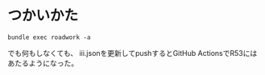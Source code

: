# つかいかた

```
bundle exec roadwork -a
```

でも何もしなくても、 iii.jsonを更新してpushするとGitHub ActionsでR53にはあたるようになった。
